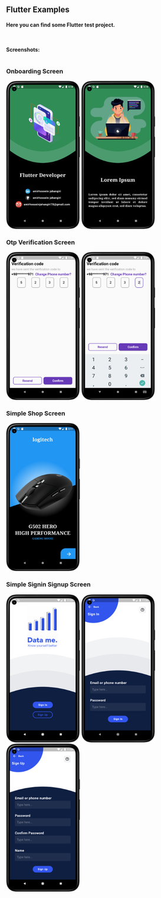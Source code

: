 ## <b>Flutter Examples</b>

#### Here you can find some Flutter test project.
<br>

<b>Screenshots:</b><br><br>

 ### <b>Onboarding Screen</b>
<div>
<img src='onboarding_screen/shots/shot-1.png' width='200' height='400'>
<img src='onboarding_screen/shots/shot-2.png' width='200' height='400'>
</div>

 ### <b>Otp Verification Screen</b>
<div>
<img src='otp_verification_screen/shots/shot-1.png' width='200' height='400'>
<img src='otp_verification_screen/shots/shot-2.png' width='200' height='400'>
</div>

 ### <b>Simple Shop Screen</b>
<img src='simple_shop_screen/shots/shot.png' width='200' height='400'>

 ### <b>Simple Signin Signup Screen</b>
<div>
<img src='simple_signin_and_signup/shots/1.png' width='200' height='400'>
<img src='simple_signin_and_signup/shots/2.png' width='200' height='400'>
<img src='simple_signin_and_signup/shots/3.png' width='200' height='400'>
</div>